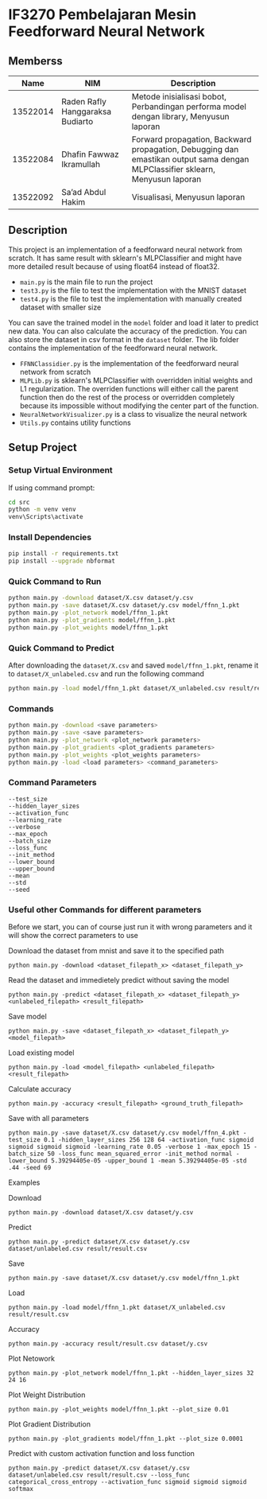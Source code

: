 # IF3270 Pembelajaran Mesin Feedforward Neural Network

## Memberss
| Name | NIM | Description |
| --- | --- | --- |
| 13522014 | Raden Rafly Hanggaraksa Budiarto | Metode inisialisasi bobot, Perbandingan performa model dengan library, Menyusun laporan |
| 13522084 | Dhafin Fawwaz Ikramullah | Forward propagation, Backward propagation, Debugging dan emastikan output sama dengan MLPClassifier sklearn, Menyusun laporan |
| 13522092 | Sa’ad Abdul Hakim | Visualisasi, Menyusun laporan |

## Description
This project is an implementation of a feedforward neural network from scratch. It has same result with sklearn's MLPClassifier and might have more detailed result because of using float64 instead of float32. 
- `main.py` is the main file to run the project
- `test3.py` is the file to test the implementation with the MNIST dataset
- `test4.py` is the file to test the implementation with manually created dataset with smaller size

You can save the trained model in the `model` folder and load it later to predict new data. You can also calculate the accuracy of the prediction. You can also store the dataset in csv format in the `dataset` folder. The lib folder contains the implementation of the feedforward neural network.
- `FFNNClassidier.py` is the implementation of the feedforward neural network from scratch
- `MLPLib.py` is sklearn's MLPClassifier with overridden initial weights and L1 regularization. The overriden functions will either call the parent function then do the rest of the process or overridden completely because its impossible without modifying the center part of the function.
- `NeuralNetworkVisualizer.py` is a class to visualize the neural network
- `Utils.py` contains utility functions



## Setup Project

### Setup Virtual Environment

If using command prompt:
```bash
cd src
python -m venv venv
venv\Scripts\activate
```
### Install Dependencies
```bash
pip install -r requirements.txt
pip install --upgrade nbformat
```

### Quick Command to Run
```bash
python main.py -download dataset/X.csv dataset/y.csv
python main.py -save dataset/X.csv dataset/y.csv model/ffnn_1.pkt
python main.py -plot_network model/ffnn_1.pkt
python main.py -plot_gradients model/ffnn_1.pkt
python main.py -plot_weights model/ffnn_1.pkt
```

### Quick Command to Predict
After downloading the `dataset/X.csv` and saved `model/ffnn_1.pkt`, rename it to `dataset/X_unlabeled.csv` and run the following command
```bash
python main.py -load model/ffnn_1.pkt dataset/X_unlabeled.csv result/result.csv
```

### Commands
```bash
python main.py -download <save parameters>
python main.py -save <save parameters>
python main.py -plot_network <plot_network parameters>
python main.py -plot_gradients <plot_gradients parameters>
python main.py -plot_weights <plot_weights parameters>
python main.py -load <load parameters> <command_parameters>
```

### Command Parameters
```
--test_size
--hidden_layer_sizes
--activation_func
--learning_rate
--verbose
--max_epoch
--batch_size
--loss_func
--init_method
--lower_bound
--upper_bound
--mean
--std
--seed
```

### Useful other Commands for different parameters
Before we start, you can of course just run it with wrong parameters and it will show the correct parameters to use

Download the dataset from mnist and save it to the specified path
```
python main.py -download <dataset_filepath_x> <dataset_filepath_y>
```

Read the dataset and immedietely predict without saving the model
```
python main.py -predict <dataset_filepath_x> <dataset_filepath_y> <unlabeled_filepath> <result_filepath>
```

Save model
```
python main.py -save <dataset_filepath_x> <dataset_filepath_y> <model_filepath>
```

Load existing model
```
python main.py -load <model_filepath> <unlabeled_filepath> <result_filepath>
```

Calculate accuracy
```
python main.py -accuracy <result_filepath> <ground_truth_filepath>
```

Save with all parameters
```
python main.py -save dataset/X.csv dataset/y.csv model/ffnn_4.pkt -test_size 0.1 -hidden_layer_sizes 256 128 64 -activation_func sigmoid sigmoid sigmoid sigmoid -learning_rate 0.05 -verbose 1 -max_epoch 15 -batch_size 50 -loss_func mean_squared_error -init_method normal -lower_bound 5.39294405e-05 -upper_bound 1 -mean 5.39294405e-05 -std .44 -seed 69
```

Examples

Download
```
python main.py -download dataset/X.csv dataset/y.csv
```

Predict
```
python main.py -predict dataset/X.csv dataset/y.csv dataset/unlabeled.csv result/result.csv
```

Save
```
python main.py -save dataset/X.csv dataset/y.csv model/ffnn_1.pkt
```

Load
```
python main.py -load model/ffnn_1.pkt dataset/X_unlabeled.csv result/result.csv
```

Accuracy
```
python main.py -accuracy result/result.csv dataset/y.csv
```

Plot Netowork
```
python main.py -plot_network model/ffnn_1.pkt --hidden_layer_sizes 32 24 16
```

Plot Weight Distribution
```
python main.py -plot_weights model/ffnn_1.pkt --plot_size 0.01
```

Plot Gradient Distribution
```
python main.py -plot_gradients model/ffnn_1.pkt --plot_size 0.0001
```


Predict with custom activation function and loss function
```
python main.py -predict dataset/X.csv dataset/y.csv dataset/unlabeled.csv result/result.csv --loss_func categorical_cross_entropy --activation_func sigmoid sigmoid sigmoid softmax
```

